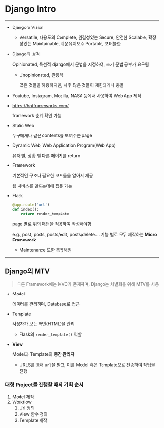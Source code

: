 # Django Intro

---

- Django's Vision

  - Versatile, 다용도의
    Complete, 완결성있는
    Secure, 안전한
    Scalable, 확장성있는
    Maintainable, 쉬운유지보수
    Portable, 포터블한

- Django의 성격

  Opinionated, 독선적
  django에서 문법을 지정하여, 초기 문법 공부가 요구됨

  - Unopinionated, 관용적

    많은 것들을 허용하지만, 차후 많은 것들이 제한되거나 충돌

- Youtube, Instagram, Mozilla, NASA 등에서 사용하여 Web App 제작

- <https://hotframeworks.com/>

  framework 순위 확인 가능

- Static Web

  누구에게나 같은 contents를 보여주는 page

- Dynamic Web, Web Application Program(Web App)

  유저 별, 상황 별 다른 페이지를 return

- Framework

  기본적인 구조나 필요한 코드들을 알아서 제공

  웹 서비스를 만드는데에 집중 가능

- Flask

  ```python
  @app.route('url')
  def index():
      return render_template
  ```

  page 별로 위의 패턴을 적용하여 작성해야함

  e.g., post, posts, posts/edit, posts/delete.... 기능 별로 모두 제작하는 **Micro Framework**

  - Maintenance 또한 복잡해짐

---

## Django의 **MTV**

> 다른 Framework에는 MVC가 존재하며, Django는 차별화를 위해 MTV를 사용

- Model

  데이터를 관리하며, Database로 접근

- Template

  사용자가 보는 화면(HTML)을 관리

  - Flask의 `render_template()` 역할

- **View**

  Model과 Template의 **중간 관리자**

  - URLS를 통해 `url`을 받고, 이를 Model 혹은 Template으로 전송하여 작업을 진행

### 대형 Project를 진행할 때의 기획 순서

1. Model 제작
2. Workflow
   1. Url 정의
   2. View 함수 정의
   3. Template 제작

